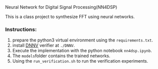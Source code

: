 Neural Network for Digital Signal Processing(NN4DSP)

This is a class project to synthesize FFT using neural networks.

### Instructions:
1) prepare the python3 virtual environment using the `requirements.txt`.
2) install [DNNV](https://github.com/dlshriver/DNNV) verifier at `./DNNV`.
3) Execute the implementation with the python notebook `nn4dsp.ipynb`.
4) The `models`folder contains the trained networks.
5) Using the `run_verification.sh` to run the verification experiments.
